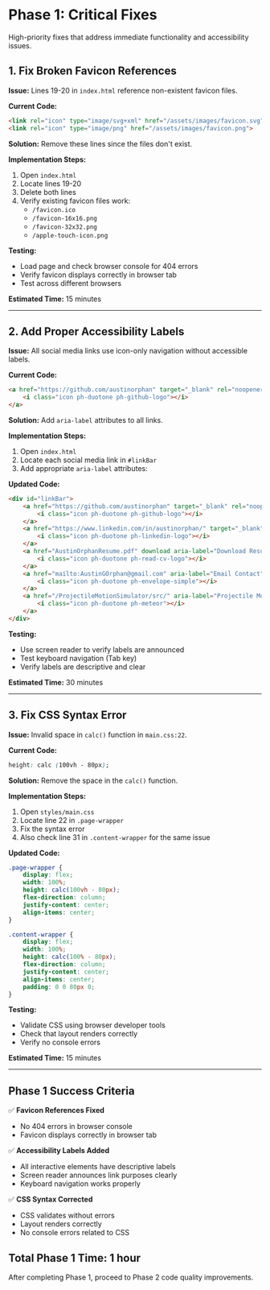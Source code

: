 # Phase 1: Critical Fixes

High-priority fixes that address immediate functionality and accessibility issues.

## 1. Fix Broken Favicon References

**Issue:** Lines 19-20 in `index.html` reference non-existent favicon files.

**Current Code:**
```html
<link rel="icon" type="image/svg+xml" href="/assets/images/favicon.svg">
<link rel="icon" type="image/png" href="/assets/images/favicon.png">
```

**Solution:** Remove these lines since the files don't exist.

**Implementation Steps:**
1. Open `index.html`
2. Locate lines 19-20
3. Delete both lines
4. Verify existing favicon files work:
   - `/favicon.ico`
   - `/favicon-16x16.png`
   - `/favicon-32x32.png`
   - `/apple-touch-icon.png`

**Testing:**
- Load page and check browser console for 404 errors
- Verify favicon displays correctly in browser tab
- Test across different browsers

**Estimated Time:** 15 minutes

---

## 2. Add Proper Accessibility Labels

**Issue:** All social media links use icon-only navigation without accessible labels.

**Current Code:**
```html
<a href="https://github.com/austinorphan" target="_blank" rel="noopener noreferrer">
    <i class="icon ph-duotone ph-github-logo"></i>
</a>
```

**Solution:** Add `aria-label` attributes to all links.

**Implementation Steps:**
1. Open `index.html`
2. Locate each social media link in `#linkBar`
3. Add appropriate `aria-label` attributes:

**Updated Code:**
```html
<div id="linkBar">
    <a href="https://github.com/austinorphan" target="_blank" rel="noopener noreferrer" aria-label="GitHub Profile">
        <i class="icon ph-duotone ph-github-logo"></i>
    </a>
    <a href="https://www.linkedin.com/in/austinorphan/" target="_blank" rel="noopener noreferrer" aria-label="LinkedIn Profile">
        <i class="icon ph-duotone ph-linkedin-logo"></i>
    </a>
    <a href="AustinOrphanResume.pdf" download aria-label="Download Resume">
        <i class="icon ph-duotone ph-read-cv-logo"></i>
    </a>
    <a href="mailto:AustinGOrphan@gmail.com" aria-label="Email Contact">
        <i class="icon ph-duotone ph-envelope-simple"></i>
    </a>
    <a href="/ProjectileMotionSimulator/src/" aria-label="Projectile Motion Simulator Project">
        <i class="icon ph-duotone ph-meteor"></i>
    </a>
</div>
```

**Testing:**
- Use screen reader to verify labels are announced
- Test keyboard navigation (Tab key)
- Verify labels are descriptive and clear

**Estimated Time:** 30 minutes

---

## 3. Fix CSS Syntax Error

**Issue:** Invalid space in `calc()` function in `main.css:22`.

**Current Code:**
```css
height: calc (100vh - 80px);
```

**Solution:** Remove the space in the `calc()` function.

**Implementation Steps:**
1. Open `styles/main.css`
2. Locate line 22 in `.page-wrapper`
3. Fix the syntax error
4. Also check line 31 in `.content-wrapper` for the same issue

**Updated Code:**
```css
.page-wrapper {
    display: flex;
    width: 100%;
    height: calc(100vh - 80px);
    flex-direction: column;
    justify-content: center;
    align-items: center;
}

.content-wrapper {
    display: flex;
    width: 100%;
    height: calc(100% - 80px);
    flex-direction: column;
    justify-content: center;
    align-items: center;
    padding: 0 0 80px 0;
}
```

**Testing:**
- Validate CSS using browser developer tools
- Check that layout renders correctly
- Verify no console errors

**Estimated Time:** 15 minutes

---

## Phase 1 Success Criteria

✅ **Favicon References Fixed**
- No 404 errors in browser console
- Favicon displays correctly in browser tab

✅ **Accessibility Labels Added**
- All interactive elements have descriptive labels
- Screen reader announces link purposes clearly
- Keyboard navigation works properly

✅ **CSS Syntax Corrected**
- CSS validates without errors
- Layout renders correctly
- No console errors related to CSS

## Total Phase 1 Time: 1 hour

After completing Phase 1, proceed to Phase 2 code quality improvements.